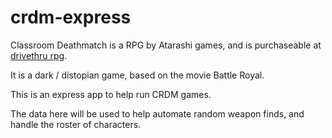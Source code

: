# crdm-express
Classroom Deathmatch is a RPG by Atarashi games, and
is purchaseable at [drivethru rpg](https://www.drivethrurpg.com/product/25820/Classroom-Deathmatch).

It is a dark / distopian game, based on the movie Battle Royal.

This is an express app to help run CRDM games.

The data here will be used to help automate random weapon finds, and handle the roster of characters.
